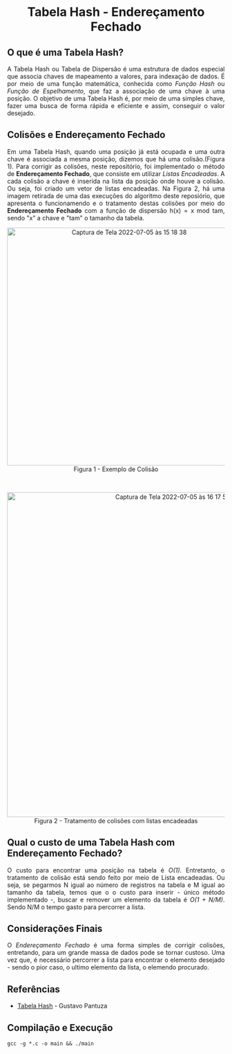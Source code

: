  <h1 align = "center" >Tabela Hash - Endereçamento Fechado</h1>

 <h2> O que é uma Tabela Hash?</h2>
 
 <p align = "justify">
      A Tabela Hash ou Tabela de Dispersão é uma estrutura de dados especial que associa chaves de mapeamento a valores, para indexação de dados. É por meio de uma função matemática, conhecida como <i>Função Hash</i> ou <i>Função de Espelhamento</i>, que faz a associação de uma chave à uma posição. O objetivo de uma Tabela Hash é, por meio de uma simples chave, fazer uma busca de forma rápida e eficiente e assim, conseguir o valor desejado.<br>
      </p>

<h2>Colisões e Endereçamento Fechado</h2>
<p align = "justify">
      Em uma Tabela Hash, quando uma posição já está ocupada e uma outra chave é associada a mesma posição, dizemos que há uma colisão.(Figura 1). Para corrigir as colisões, neste repositório, foi implementado o método de <b>Endereçamento Fechado</b>, que consiste em utilizar <i>Listas Encadeadas</i>. A cada colisão a chave é inserida na lista da posição onde houve a colisão. Ou seja, foi criado um vetor de listas encadeadas. Na Figura 2, há uma imagem retirada de uma das execuções do algoritmo deste reposiório, que apresenta o funcionamendo e o tratamento destas colisões por meio do <b>Endereçamento Fechado</b> com a função de dispersão h(x) = x mod tam, sendo "x" a chave e "tam" o tamanho da tabela.
      </p>

<p align = "center">
 <img width="549" alt="Captura de Tela 2022-07-05 às 15 18 38" src="https://user-images.githubusercontent.com/103065659/177391870-5f4e5f51-fe2b-45c1-b664-2e524a68fe98.png"><br>
Figura 1 - Exemplo de Colisão
</p>

<br>

 <p align = "center">
 <img width="750" alt="Captura de Tela 2022-07-05 às 16 17 55" src="https://user-images.githubusercontent.com/103065659/177399741-3fac9486-b934-4d4b-8038-f7e12518b50c.png"><br>
Figura 2 - Tratamento de colisões com listas encadeadas<br>
</p>

<h2>Qual o custo de uma Tabela Hash com Endereçamento Fechado?</h2>
<p align = "justify">
        O custo para encontrar uma posição na tabela é <i>O(1)</i>. Entretanto, o tratamento de colisão está sendo feito por meio de Lista encadeadas. Ou seja, se pegarmos N igual ao número de registros na tabela e M igual ao tamanho da tabela, temos que o o custo para inserir - único método implementado -, buscar e remover um elemento da tabela é <i>O(1 + N/M)</i>. Sendo N/M o tempo gasto para percorrer a lista.
        </p>
        
<h2>Considerações Finais</h2>
<p align = "justify">
        O <i>Endereçamento Fechado</i> é uma forma simples de corrigir colisões, entretando, para um grande massa de dados pode se tornar custoso. Uma vez que, é necessário percorrer a lista para encontrar o elemento desejado - sendo o pior caso, o ultimo elemento da lista, o elemendo procurado.
        </p>

<h2>Referências</h2>
<p align = "justify">
        <ul>
        <li><a = href = "https://blog.pantuza.com/artigos/tipos-abstratos-de-dados-tabela-hash">Tabela Hash</a> - Gustavo Pantuza</li>
        </ul>
        </p>

<h2>Compilação e Execução</h2>

````
gcc -g *.c -o main && ./main
````

